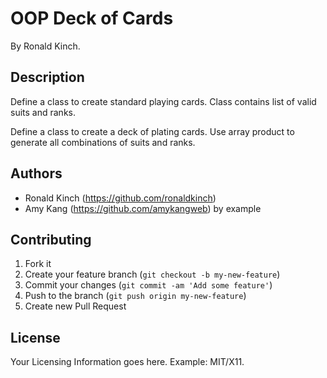 # OOP Deck of Cards

By Ronald Kinch.

## Description
Define a class to create standard playing cards. Class contains list of valid suits and ranks.

Define a class to create a deck of plating cards. Use array product to generate all combinations of suits and ranks.

## Authors

* Ronald Kinch (https://github.com/ronaldkinch)
* Amy Kang (https://github.com/amykangweb) by example


## Contributing

1. Fork it
2. Create your feature branch (`git checkout -b my-new-feature`)
3. Commit your changes (`git commit -am 'Add some feature'`)
4. Push to the branch (`git push origin my-new-feature`)
5. Create new Pull Request


## License

Your Licensing Information goes here. Example: MIT/X11.
